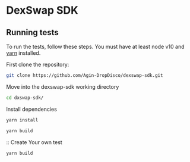 # DexSwap SDK

## Running tests

To run the tests, follow these steps. You must have at least node v10 and [yarn](https://yarnpkg.com/) installed.

First clone the repository:

```sh
git clone https://github.com/Agin-DropDisco/dexswap-sdk.git
```

Move into the dexswap-sdk working directory

```sh
cd dxswap-sdk/
```

Install dependencies

```sh
yarn install
```

```sh
yarn build
```

:: Create Your own test

```sh
yarn build
```
